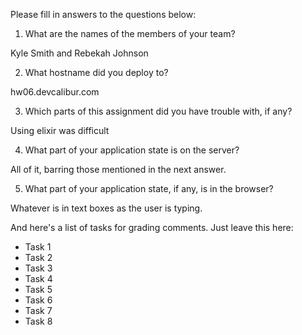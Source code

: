 Please fill in answers to the questions below:


1. What are the names of the members of your team?

Kyle Smith and Rebekah Johnson

2. What hostname did you deploy to?

hw06.devcalibur.com

3. Which parts of this assignment did you have trouble with, if any?

Using elixir was difficult

4. What part of your application state is on the server?

All of it, barring those mentioned in the next answer.

5. What part of your application state, if any, is in the browser?

Whatever is in text boxes as the user is typing. 

And here's a list of tasks for grading comments. Just leave this here:
 - Task 1
 - Task 2
 - Task 3
 - Task 4
 - Task 5
 - Task 6
 - Task 7
 - Task 8
